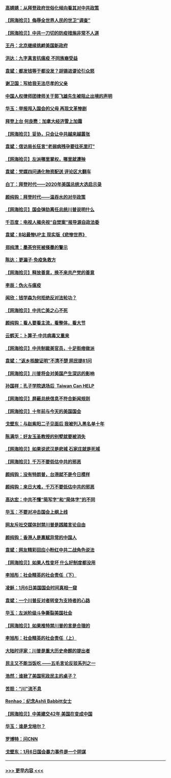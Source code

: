#### [高婧婧：从拜登政府世俗化倾向看其对中共政策](../pages/nsc993/n12730028.md?t=02040651) 
#### [【网海拾贝】侮辱全世界人民的世卫“调查”](../pages/nsc993/n12727884.md?t=02040651) 
#### [【网海拾贝】中共一刀切的防疫措施非常不人道](../pages/nsc993/n12724879.md?t=02040651) 
#### [王丹：北京继续挑衅美国新政府](../pages/nsc993/n12722456.md?t=02040651) 
#### [洪达：九字真言抗瘟疫 不同族裔受益](../pages/nsc993/n12722448.md?t=02040651) 
#### [袁斌：都发钱等于都没发？胡锡进谬论引众怒](../pages/nsc993/n12722393.md?t=02040651) 
#### [谢卫国：写给我无法尽孝的父亲](../pages/nsc993/n12720325.md?t=02040651) 
#### [中国人权律师团律师关于郭飞雄先生被阻止出境的声明](../pages/nsc993/n12720203.md?t=02040651) 
#### [华玉：举报闯入国会的父母 再现文革惨剧](../pages/nsc993/n12719070.md?t=02040651) 
#### [拜登上台 何良懋：加拿大经济雪上加霜](../pages/nsc993/n12718943.md?t=02040651) 
#### [【网海拾贝】妥协，只会让中共越来越嚣张](../pages/nsc993/n12717392.md?t=02040651) 
#### [袁斌：信访局长狂言“老弱病残孕要往死里打”](../pages/nsc993/n12717343.md?t=02040651) 
#### [【网海拾贝】左派哪里掌权，哪里就遭殃](../pages/nsc993/n12715009.md?t=02040651) 
#### [袁斌：党媒四问通化物资配送 评论区大翻车](../pages/nsc993/n12714950.md?t=02040651) 
#### [白丁：拜登时代——2020年美国总统大选启示录](../pages/nsc993/n12714920.md?t=02040651) 
#### [颜纯钩：拜登时代——温吞水的对华政策](../pages/nsc993/n12713245.md?t=02040651) 
#### [【网海拾贝】国会弹劾离任总统川普说明什么](../pages/nsc993/n12712816.md?t=02040651) 
#### [千百度：电视人揭央视“自焚案”报导源自政法委](../pages/nsc993/n12709760.md?t=02040651) 
#### [袁斌：B站最惨UP主 现实版《悲惨世界》](../pages/nsc993/n12709686.md?t=02040651) 
#### [郑纯清：墨茶穷死被搽墨的警示](../pages/nsc993/n12709262.md?t=02040651) 
#### [陈达：更漏子·免疫急救方](../pages/nsc993/n12709244.md?t=02040651) 
#### [【网海拾贝】释放善意，换不来共产党的善意](../pages/nsc993/n12708361.md?t=02040651) 
#### [李辰：伪火与瘟疫](../pages/nsc993/n12707981.md?t=02040651) 
#### [闻欣：钱学森为何拒绝反对法轮功？](../pages/nsc993/n12707407.md?t=02040651) 
#### [【网海拾贝】中共亡美之心不死](../pages/nsc993/n12707621.md?t=02040651) 
#### [颜纯钩：看人要看主流，看整体，看大节](../pages/nsc993/n12707536.md?t=02040651) 
#### [云鹤天：卜算子‧中共病毒又重来](../pages/nsc993/n12707408.md?t=02040651) 
#### [【网海拾贝】中共制裁美官员，十足街痞做派](../pages/nsc993/n12705115.md?t=02040651) 
#### [袁斌：“返乡核酸证明”不清不楚 网民提81问](../pages/nsc993/n12704982.md?t=02040651) 
#### [【网海拾贝】川普将会对美国产生深远的影响](../pages/nsc993/n12703045.md?t=02040651) 
#### [孙国祥：孔子学院退场后  Taiwan Can HELP](../pages/nsc993/n12702430.md?t=02040651) 
#### [【网海拾贝】屏蔽总统信息不符合新闻规则](../pages/nsc993/n12699998.md?t=02040651) 
#### [【网海拾贝】十年前与今天的美国国会](../pages/nsc993/n12696993.md?t=02040651) 
#### [戈壁东：与赵紫阳二子见面后 我被列入黑名单十年](../pages/nsc993/n12696215.md?t=02040651) 
#### [陈满华：好友玉圣教授的别墅就要被消失](../pages/nsc993/n12695411.md?t=02040651) 
#### [【网海拾贝】如果说武汉是悲城 石家庄就是死城](../pages/nsc993/n12694589.md?t=02040651) 
#### [【网海拾贝】千万不要低估中共的邪恶](../pages/nsc993/n12692771.md?t=02040651) 
#### [颜纯钩：没有特朗普，台港就不是今日模样](../pages/nsc993/n12692678.md?t=02040651) 
#### [颜纯钩：来日大难，千万不要低估中共的邪恶](../pages/nsc993/n12692080.md?t=02040651) 
#### [高达宏：中共不懂“简写字”和“简体字”的不同](../pages/nsc993/n12692068.md?t=02040651) 
#### [华玉：不要对冲击国会上纲上线](../pages/nsc993/n12689948.md?t=02040651) 
#### [网友斥社交媒体封禁川普是践踏言论自由](../pages/nsc993/n12687482.md?t=02040651) 
#### [颜纯钩：香港人是禀赋异常的中国人](../pages/nsc993/n12685142.md?t=02040651) 
#### [袁斌：网友精彩回应小粉红中共二战角色说法](../pages/nsc993/n12684994.md?t=02040651) 
#### [【网海拾贝】如果人性变坏 什么好制度都没用](../pages/nsc993/n12683000.md?t=02040651) 
#### [李旭彤：社会精英的社会责任（下）](../pages/nsc993/n12680604.md?t=02040651) 
#### [凌稣：1月6日美国国会时间真相一窥](../pages/nsc993/n12682780.md?t=02040651) 
#### [袁斌：一个川普反对者转变为支持者的心路](../pages/nsc993/n12682700.md?t=02040651) 
#### [华玉：左派阶级斗争撕裂美国社会](../pages/nsc993/n12681226.md?t=02040651) 
#### [【网海拾贝】如果推特禁川普的言是合理的](../pages/nsc993/n12681232.md?t=02040651) 
#### [李旭彤：社会精英的社会责任（上）](../pages/nsc993/n12680501.md?t=02040651) 
#### [大陆时评家：川普是重大历史命题的提出者](../pages/nsc993/n12679904.md?t=02040651) 
#### [民主又不能当饭吃 ——五毛言论反驳系列之一](../pages/nsc993/n12679877.md?t=02040651) 
#### [浩然：谁掀了美国宪政民主的桌子？](../pages/nsc993/n12679850.md?t=02040651) 
#### [苦胆：“川”流不息](../pages/nsc993/n12678388.md?t=02040651) 
#### [Renhao：纪念Ashli Babbitt女士](../pages/nsc993/n12678359.md?t=02040651) 
#### [【网海拾贝】中美建交42年 美国在变成中国](../pages/nsc993/n12678324.md?t=02040651) 
#### [华玉：谁是戈培尔？](../pages/nsc993/n12677515.md?t=02040651) 
#### [罗博特：问CNN](../pages/nsc993/n12677172.md?t=02040651) 
#### [戈壁东：1月6日国会暴力事件是一个阴谋](../pages/nsc993/n12674639.md?t=02040651) 

----
#### [ >>> 更早内容 <<< ](../indexes/nsc993-earlier.md)
